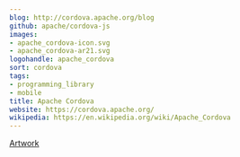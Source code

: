 ```yaml
---
blog: http://cordova.apache.org/blog
github: apache/cordova-js
images:
- apache_cordova-icon.svg
- apache_cordova-ar21.svg
logohandle: apache_cordova
sort: cordova
tags:
- programming_library
- mobile
title: Apache Cordova
website: https://cordova.apache.org/
wikipedia: https://en.wikipedia.org/wiki/Apache_Cordova
---
```


[Artwork](http://cordova.apache.org/artwork/)
